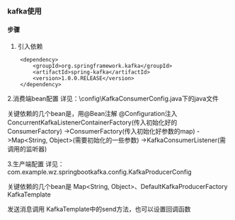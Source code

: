 ### kafka使用

#### 步骤
1. 引入依赖
 <!--kafka依赖-->
        <dependency>
            <groupId>org.springframework.kafka</groupId>
            <artifactId>spring-kafka</artifactId>
            <version>1.0.0.RELEASE</version>
        </dependency>
        
        
2.消费端bean配置
详见：\config\KafkaConsumerConfig.java下的java文件

关键依赖的几个bean是，用@Bean注解 @Configuration注入
ConcurrentKafkaListenerContainerFactory(传入初始化好的ConsumerFactory)
->ConsumerFactory(传入初始化好参数的map)
->Map<String, Object>(需要初始化的一些参数)
->KafkaConsumerListener(需调用的监听器)

3.生产端配置
详见：com.example.wz.springbootkafka.config.KafkaProducerConfig

关键依赖的几个bean是
Map<String, Object>、DefaultKafkaProducerFactory KafkaTemplate

发送消息调用
KafkaTemplate中的send方法，也可以设置回调函数

